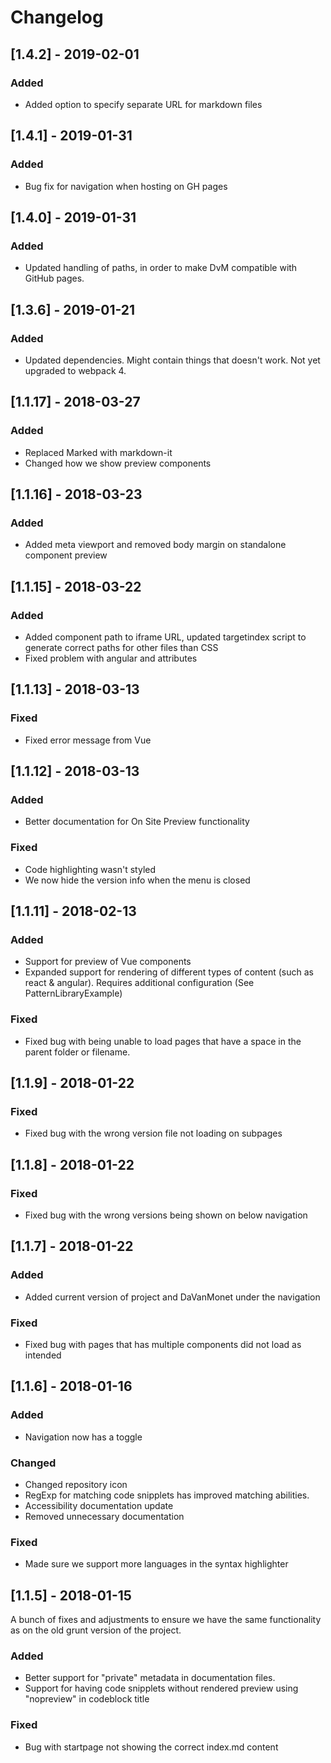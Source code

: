 # Changelog

## [1.4.2] - 2019-02-01
### Added
- Added option to specify separate URL for markdown files

## [1.4.1] - 2019-01-31
### Added
- Bug fix for navigation when hosting on GH pages

## [1.4.0] - 2019-01-31
### Added
- Updated handling of paths, in order to make DvM compatible with GitHub pages.

## [1.3.6] - 2019-01-21
### Added
- Updated dependencies. Might contain things that doesn't work. Not yet upgraded to webpack 4.

## [1.1.17] - 2018-03-27
### Added
- Replaced Marked with markdown-it
- Changed how we show preview components

## [1.1.16] - 2018-03-23
### Added
- Added meta viewport and removed body margin on standalone component preview

## [1.1.15] - 2018-03-22
### Added
- Added component path to iframe URL, updated targetindex script to generate correct paths for other files than CSS
- Fixed problem with angular and attributes

## [1.1.13] - 2018-03-13

### Fixed
- Fixed error message from Vue

## [1.1.12] - 2018-03-13

### Added
- Better documentation for On Site Preview functionality

### Fixed
- Code highlighting wasn't styled
- We now hide the version info when the menu is closed


## [1.1.11] - 2018-02-13

### Added
- Support for preview of Vue components
- Expanded support for rendering of different types of content (such as react & angular). Requires additional configuration (See PatternLibraryExample)

### Fixed
- Fixed bug with being unable to load pages that have a space in the parent folder or filename.

## [1.1.9] - 2018-01-22

### Fixed
- Fixed bug with the wrong version file not loading on subpages

## [1.1.8] - 2018-01-22

### Fixed
- Fixed bug with the wrong versions being shown on below navigation

## [1.1.7] - 2018-01-22

### Added
- Added current version of project and DaVanMonet under the navigation

### Fixed
- Fixed bug with pages that has multiple components did not load as intended

## [1.1.6] - 2018-01-16

### Added
- Navigation now has a toggle 

### Changed
- Changed repository icon
- RegExp for matching code snipplets has improved matching abilities.
- Accessibility documentation update
- Removed unnecessary documentation

### Fixed
- Made sure we support more languages in the syntax highlighter


## [1.1.5] - 2018-01-15
A bunch of fixes and adjustments to ensure we have the same functionality as on the old grunt version of the project.

### Added
- Better support for "private" metadata in documentation files.
- Support for having code snipplets without rendered preview using "nopreview" in codeblock title

### Fixed
- Bug with startpage not showing the correct index.md content
